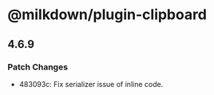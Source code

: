 # @milkdown/plugin-clipboard

## 4.6.9
### Patch Changes

- 483093c: Fix serializer issue of inline code.
